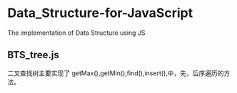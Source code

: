 # Data_Structure-for-JavaScript
The implementation of Data Structure using JS
## BTS_tree.js
二叉查找树主要实现了 getMax(),getMin(),find(),insert(),中，先，后序遍历的方法。 
